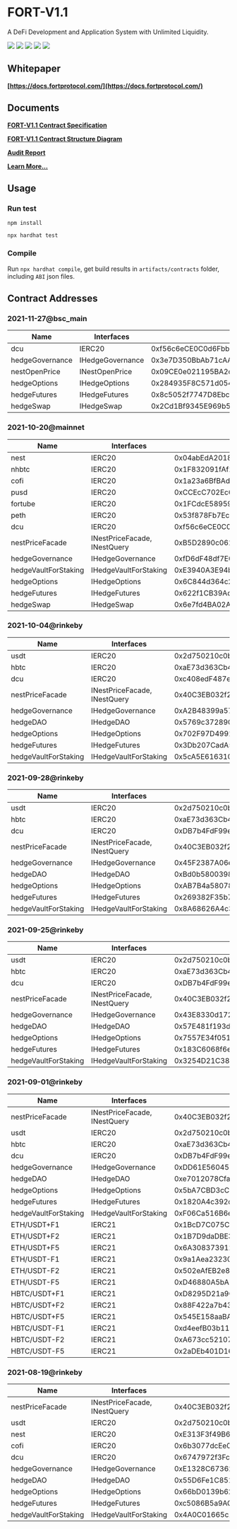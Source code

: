 # FORT-V1.1

A DeFi Development and Application System with Unlimited Liquidity.

![](https://img.shields.io/github/issues/FORT-Protocol/FORT-V1.1)
![](https://img.shields.io/github/forks/FORT-Protocol/FORT-V1.1)
![](https://img.shields.io/github/stars/FORT-Protocol/FORT-V1.1)
![](https://img.shields.io/github/license/FORT-Protocol/FORT-V1.1)
![](https://img.shields.io/twitter/url?url=https%3A%2F%2Fgithub.com%2FFORT-Protocol%2FFORT-V1.1)

## Whitepaper

**[https://docs.fortprotocol.com/](https://docs.fortprotocol.com/)**

## Documents

**[FORT-V1.1 Contract Specification](docs/IHedgeOptions.md)**

**[FORT-V1.1 Contract Structure Diagram](docs/structure.svg)**

**[Audit Report](https://www.certik.com/projects/fort)**

**[Learn More...](https://fortprotocol.com/)**

## Usage

### Run test

```shell
npm install

npx hardhat test
```

### Compile

Run `npx hardhat compile`, get build results in `artifacts/contracts` folder, including `ABI` json files.

## Contract Addresses

### 2021-11-27@bsc_main
| Name | Interfaces | bsc_main |
| ---- | ---- | ---- |
| dcu | IERC20 | 0xf56c6eCE0C0d6Fbb9A53282C0DF71dBFaFA933eF |
| hedgeGovernance | IHedgeGovernance | 0x3e7D350BbAb71cAA2304e979aa6Af007EF5ECcB8 |
| nestOpenPrice | INestOpenPrice | 0x09CE0e021195BA2c1CDE62A8B187abf810951540 |
| hedgeOptions | IHedgeOptions | 0x284935F8C571d054Df98eDA8503ea13cde5fd8Cc |
| hedgeFutures | IHedgeFutures | 0x8c5052f7747D8Ebc2F069286416b6aE8Ad3Cc149 |
| hedgeSwap | IHedgeSwap | 0x2Cd1Bf9345E969b5DFc6D88000475aD6d487363A |

### 2021-10-20@mainnet
| Name | Interfaces | mainnet |
| ---- | ---- | ---- |
| nest | IERC20 | 0x04abEdA201850aC0124161F037Efd70c74ddC74C |
| nhbtc | IERC20 | 0x1F832091fAf289Ed4f50FE7418cFbD2611225d46 |
| cofi | IERC20 | 0x1a23a6BfBAdB59fa563008c0fB7cf96dfCF34Ea1 |
| pusd | IERC20 | 0xCCEcC702Ec67309Bc3DDAF6a42E9e5a6b8Da58f0 |
| fortube | IERC20 | 0x1FCdcE58959f536621d76f5b7FfB955baa5A672F |
| peth | IERC20 | 0x53f878Fb7Ec7B86e4F9a0CB1E9a6c89C0555FbbD |
| dcu | IERC20 | 0xf56c6eCE0C0d6Fbb9A53282C0DF71dBFaFA933eF |
| nestPriceFacade | INestPriceFacade, INestQuery | 0xB5D2890c061c321A5B6A4a4254bb1522425BAF0A |
| hedgeGovernance | IHedgeGovernance | 0xfD6dF48df7E0989355B23f200d0D454b9101d17D |
| hedgeVaultForStaking | IHedgeVaultForStaking | 0xE3940A3E94bca34B9175d156a5E9C5728dFE922F |
| hedgeOptions | IHedgeOptions | 0x6C844d364c2836f2111891111F25C7a24da976A9 |
| hedgeFutures | IHedgeFutures | 0x622f1CB39AdE2131061C68E61334D41321033ab4 |
| hedgeSwap | IHedgeSwap | 0x6e7fd4BA02A5a7a75Ea3CcE37e221dC144D606Dd |

### 2021-10-04@rinkeby
| Name | Interfaces | rinkeby |
| ---- | ---- | ---- |
| usdt | IERC20 | 0x2d750210c0b5343a0b79beff8F054C9add7d2411 |
| hbtc | IERC20 | 0xaE73d363Cb4aC97734E07e48B01D0a1FF5D1190B |
| dcu | IERC20 | 0xc408edF487e98bB932eD4A8983038FF19352eDbd |
| nestPriceFacade | INestPriceFacade, INestQuery | 0x40C3EB032f27fDa7AdcF1B753c75B84e27f26838 |
| hedgeGovernance | IHedgeGovernance | 0xA2B48399a579335eF7D410B9C0B50E59E126C48a |
| hedgeDAO | IHedgeDAO | 0x5769c37289C9dCfe1AD141773a9ED5aA89c2e069 |
| hedgeOptions | IHedgeOptions | 0x702F97D4991e2155576548989fEdEE3971705465 |
| hedgeFutures | IHedgeFutures | 0x3Db207CadA55e556ab7A8534A7a6aD9EFfc27B01 |
| hedgeVaultForStaking | IHedgeVaultForStaking | 0x5cA5E616310c0Cca41B7E4329021C17a5a79a0F1 |

### 2021-09-28@rinkeby
| Name | Interfaces | rinkeby |
| ---- | ---- | ---- |
| usdt | IERC20 | 0x2d750210c0b5343a0b79beff8F054C9add7d2411 |
| hbtc | IERC20 | 0xaE73d363Cb4aC97734E07e48B01D0a1FF5D1190B |
| dcu | IERC20 | 0xDB7b4FdF99eEE8E4Cb8373630c923c51c1275382 |
| nestPriceFacade | INestPriceFacade, INestQuery | 0x40C3EB032f27fDa7AdcF1B753c75B84e27f26838 |
| hedgeGovernance | IHedgeGovernance | 0x45F2387A06e2c0659c5aA757c3421e26398c1c35 |
| hedgeDAO | IHedgeDAO | 0xBd0b5800398FcB35a11e45291B28E7f32c1D435D |
| hedgeOptions | IHedgeOptions | 0xAB7B4a58078A76CEBd3f9DeB7cf308C34AAb71F2 |
| hedgeFutures | IHedgeFutures | 0x269382F35b76C6d7C30980A9E835D7e6831e0D84 |
| hedgeVaultForStaking | IHedgeVaultForStaking | 0x8A68626A4c37481b4941f9a4137C94FDa41e9D91 |

### 2021-09-25@rinkeby
| Name | Interfaces | rinkeby |
| ---- | ---- | ---- |
| usdt | IERC20 | 0x2d750210c0b5343a0b79beff8F054C9add7d2411 |
| hbtc | IERC20 | 0xaE73d363Cb4aC97734E07e48B01D0a1FF5D1190B |
| dcu | IERC20 | 0xDB7b4FdF99eEE8E4Cb8373630c923c51c1275382 |
| nestPriceFacade | INestPriceFacade, INestQuery | 0x40C3EB032f27fDa7AdcF1B753c75B84e27f26838 |
| hedgeGovernance | IHedgeGovernance | 0x43E8330d1725a2978122B49d41197e7Dc073cdf1 |
| hedgeDAO | IHedgeDAO | 0x57E481f193df1e69639171506b2c38136e53B7d1 |
| hedgeOptions | IHedgeOptions | 0x7557E34f05193b8Ee1edC1A4c0d4f8A158D1Ab61 |
| hedgeFutures | IHedgeFutures | 0x183C6068f6e3c25912f0D054e2cC34D11f217f50 |
| hedgeVaultForStaking | IHedgeVaultForStaking | 0x3254D21C38c6b8ea4A256A5B474622852F8B6d2A |

### 2021-09-01@rinkeby
| Name | Interfaces | rinkeby |
| ---- | ---- | ---- |
| nestPriceFacade | INestPriceFacade, INestQuery | 0x40C3EB032f27fDa7AdcF1B753c75B84e27f26838 |
| usdt | IERC20 | 0x2d750210c0b5343a0b79beff8F054C9add7d2411 |
| hbtc | IERC20 | 0xaE73d363Cb4aC97734E07e48B01D0a1FF5D1190B |
| dcu | IERC20 | 0xDB7b4FdF99eEE8E4Cb8373630c923c51c1275382 |
| hedgeGovernance | IHedgeGovernance | 0xDD61E5604580AfeEe202d533eefE688091b8127e |
| hedgeDAO | IHedgeDAO | 0xe7012078Cfa3E083d3Fe7B79bA4d8913Be48362F |
| hedgeOptions | IHedgeOptions | 0x5bA7CBD3cC7C3ced0f94FC3CFd331260569E19Ca |
| hedgeFutures | IHedgeFutures | 0x1820A4c392d71B65C3C32c1a6E8d94A3FB785fae |
| hedgeVaultForStaking | IHedgeVaultForStaking | 0xF06Ca516B6e11AB7843FB0B1a7eECBf0e57B3B64 |
| ETH/USDT+F1 | IERC21 | 0x1BcD7C075C6b94ef4D6a1aEE4496828d61B5f5F1 |
| ETH/USDT+F2 | IERC21 | 0x1B7D9daDBE37Eb6dF32c8682Ee3090b630D24F3e |
| ETH/USDT+F5 | IERC21 | 0x6A308373912a73Fe17AB40637061A5eeeDD16975 |
| ETH/USDT-F1 | IERC21 | 0x9a1Aea23230447Da01E66Caa9D0D96c039805f89 |
| ETH/USDT-F2 | IERC21 | 0x502eAfEB2e8b14C22118e0F5a15427Edc4D3B2bB |
| ETH/USDT-F5 | IERC21 | 0xD46880A5bA1cA2167D71582d8f2D5acdB441aBD5 |
| HBTC/USDT+F1 | IERC21 | 0xD8295D21a9Cec684eC05BAbBECe5c3AAB30eC46D |
| HBTC/USDT+F2 | IERC21 | 0x88F422a7b43162BB106ce84D33f6252B838f7567 |
| HBTC/USDT+F5 | IERC21 | 0x545E158aaBAd59fd487eEf7edaA12c776868E83B |
| HBTC/USDT-F1 | IERC21 | 0xd4eefB03b110f51FD7E28D728CF24BCA067D77EC |
| HBTC/USDT-F2 | IERC21 | 0xA673cc52107c377F2701e7B5dC0aEffAc125a300 |
| HBTC/USDT-F5 | IERC21 | 0x2aDEb401D16eE0c102a6358Bb15570330Ac49075 |

### 2021-08-19@rinkeby
| Name | Interfaces | rinkeby |
| ---- | ---- | ---- |
| nestPriceFacade | INestPriceFacade, INestQuery | 0x40C3EB032f27fDa7AdcF1B753c75B84e27f26838 |
| usdt | IERC20 |  0x2d750210c0b5343a0b79beff8F054C9add7d2411 |
| nest | IERC20 |  0xE313F3f49B647fBEDDC5F2389Edb5c93CBf4EE25 |
| cofi | IERC20 |  0x6b3077dcEe0975017BDd1a7eA9E12d3D9F398695 |
| dcu | IERC20 |  0x6747972f3Fc6f4A4fC9c8a1fF4C2899dc83c4DF7 |
| hedgeGovernance | IHedgeGovernance | 0xE1328C673620433e0c1847e5BfB698DbCED9688b |
| hedgeDAO | IHedgeDAO | 0x55D6Fe1C851181F5C1779Bf04822675Ae144b38F |
| hedgeOptions | IHedgeOptions | 0x66bD0139b6216B740820a54a71a2CDFf2070e76B |
| hedgeFutures | IHedgeFutures | 0xc5086B5a9AC3A4036416690E382AbD7808DC307c |
| hedgeVaultForStaking | IHedgeVaultForStaking | 0x4A0C01665c10a7635fB33BCC45198dfC2f31db0C |